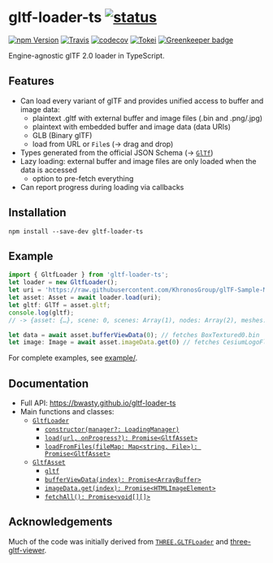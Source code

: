 # gltf-loader-ts [![status](https://img.shields.io/badge/glTF-2%2E0-green.svg?style=flat)](https://github.com/KhronosGroup/glTF)

[![npm Version](https://img.shields.io/npm/v/gltf-loader-ts.svg?style=flat)](https://www.npmjs.com/package/gltf-loader-ts)
[![Travis](https://img.shields.io/travis/bwasty/gltf-loader-ts/master.svg?style=flat&logo=travis)](https://travis-ci.org/bwasty/gltf-loader-ts)
[![codecov](https://codecov.io/gh/bwasty/gltf-loader-ts/branch/master/graph/badge.svg)](https://codecov.io/gh/bwasty/gltf-loader-ts)
[![Tokei](https://tokei.rs/b1/github/bwasty/gltf-loader-ts)](https://github.com/Aaronepower/tokei)
[![Greenkeeper badge](https://badges.greenkeeper.io/bwasty/gltf-loader-ts.svg)](https://greenkeeper.io/)

Engine-agnostic glTF 2.0 loader in TypeScript.

## Features
- Can load every variant of glTF and provides unified access to buffer and image data:
    - plaintext .gltf with external buffer and image files (.bin and .png/.jpg)
    - plaintext with embedded buffer and image data (data URIs)
    - GLB (Binary glTF)
    - load from URL or `File`s (-> drag and drop)
- Types generated from the official JSON Schema (-> [`GlTf`](https://bwasty.github.io/gltf-loader-ts/interfaces/gltf.html))
- Lazy loading: external buffer and image files are only loaded when the data is accessed
  - option to pre-fetch everything
- Can report progress during loading via callbacks

## Installation
```
npm install --save-dev gltf-loader-ts
```
## Example
```typescript
import { GltfLoader } from 'gltf-loader-ts';
let loader = new GltfLoader();
let uri = 'https://raw.githubusercontent.com/KhronosGroup/glTF-Sample-Models/master/2.0/BoxTextured/glTF/BoxTextured.gltf';
let asset: Asset = await loader.load(uri);
let gltf: GlTf = asset.gltf;
console.log(gltf);
// -> {asset: {…}, scene: 0, scenes: Array(1), nodes: Array(2), meshes: Array(1), …}

let data = await asset.bufferViewData(0); // fetches BoxTextured0.bin
let image: Image = await asset.imageData.get(0) // fetches CesiumLogoFlat.png
```

For complete examples, see [example/](example/).

## Documentation
- Full API: https://bwasty.github.io/gltf-loader-ts
- Main functions and classes:
  - [`GltfLoader`](https://bwasty.github.io/gltf-loader-ts/classes/gltfloader.html)
    - [`constructor(manager?: LoadingManager)`](https://bwasty.github.io/gltf-loader-ts/classes/gltfloader.html#constructor)
    - [`load(url, onProgress?): Promise<GltfAsset>`](https://bwasty.github.io/gltf-loader-ts/classes/gltfloader.html#load)
    - [`loadFromFiles(fileMap: Map<string, File>): Promise<GltfAsset>`](https://bwasty.github.io/gltf-loader-ts/classes/gltfloader.html#loadfromfiles)
  - [`GltfAsset`](https://bwasty.github.io/gltf-loader-ts/classes/gltfasset.html)
    - [`gltf`](https://bwasty.github.io/gltf-loader-ts/classes/gltfasset.html#gltf)
    - [`bufferViewData(index): Promise<ArrayBuffer>`](https://bwasty.github.io/gltf-loader-ts/classes/gltfasset.html#bufferviewdata)
    - [`imageData.get(index): Promise<HTMLImageElement>`](https://bwasty.github.io/gltf-loader-ts/classes/imagedata.html#get)
    - [`fetchAll(): Promise<void[][]>`](https://bwasty.github.io/gltf-loader-ts/classes/gltfasset.html#fetchall)

## Acknowledgements
Much of the code was initially derived from [`THREE.GLTFLoader`](https://threejs.org/docs/#examples/loaders/GLTFLoader) and [three-gltf-viewer](https://github.com/donmccurdy/three-gltf-viewer).
